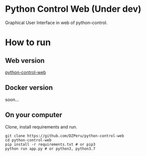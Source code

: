 # Python Control Web (Under dev)

Graphical User Interface in web of python-control. 


# How to run

## Web version

[python-control-web](https://python-control-web.herokuapp.com/)

## Docker version

soon...

## On your computer

Clone, install requirements and run.

```
git clone https://github.com/DZPeru/python-control-web
cd python-control-web
pip install -r requirements.txt # or pip3
python run app.py # or python3, python3.7
```
